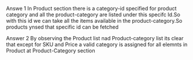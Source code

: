 Answe 1
In Product section there is a category-id specified for product category and all the product-category are listed under this specifc Id.So with this id we can take all the items available in the product-category.So products ynsed that specific id can be fetched

Answer 2
By observing the Product list nad Product-category list its clear that except for SKU and Price a valid category is assigned for all elemnts in Product at Product-Category section
